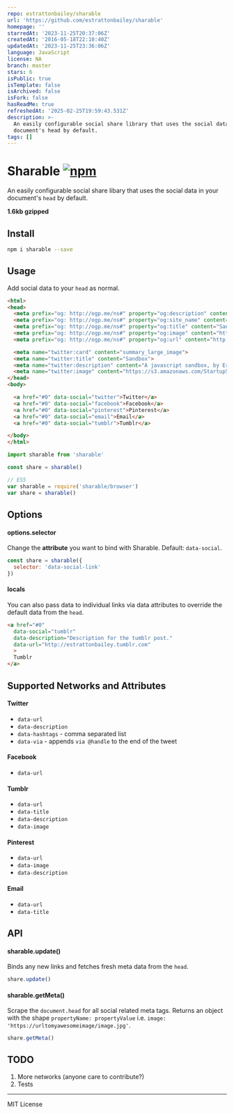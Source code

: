 ```yaml
---
repo: estrattonbailey/sharable
url: 'https://github.com/estrattonbailey/sharable'
homepage: ''
starredAt: '2023-11-25T20:37:06Z'
createdAt: '2016-05-18T22:10:40Z'
updatedAt: '2023-11-25T23:36:06Z'
language: JavaScript
license: NA
branch: master
stars: 6
isPublic: true
isTemplate: false
isArchived: false
isFork: false
hasReadMe: true
refreshedAt: '2025-02-25T19:59:43.531Z'
description: >-
  An easily configurable social share library that uses the social data in your
  document's head by default.
tags: []
---
```


# Sharable [![npm](https://img.shields.io/npm/v/sharable.svg?maxAge=2592000)](https://www.npmjs.com/package/sharable)
An easily configurable social share libary that uses the social data in your document's `head` by default.

**1.6kb gzipped**

## Install
```bash
npm i sharable --save
```

## Usage
Add social data to your `head` as normal.
```html
<html>
<head>
  <meta prefix="og: http://ogp.me/ns#" property="og:description" content="A javascript sandbox, by Eric Bailey."/>
  <meta prefix="og: http://ogp.me/ns#" property="og:site_name" content="Sandbox"/>
  <meta prefix="og: http://ogp.me/ns#" property="og:title" content="Sandbox" />
  <meta prefix="og: http://ogp.me/ns#" property="og:image" content="https://s3.amazonaws.com/StartupStockPhotos/uploads/20160503/3.jpg" />
  <meta prefix="og: http://ogp.me/ns#" property="og:url" content="http://estrattonbailey.com" />

  <meta name="twitter:card" content="summary_large_image">
  <meta name="twitter:title" content="Sandbox">
  <meta name="twitter:description" content="A javascript sandbox, by Eric Bailey.">
  <meta name="twitter:image" content="https://s3.amazonaws.com/StartupStockPhotos/uploads/20160503/3.jpg">
</head>
<body>

  <a href="#0" data-social="twitter">Twitter</a>
  <a href="#0" data-social="facebook">Facebook</a>
  <a href="#0" data-social="pinterest">Pinterest</a>
  <a href="#0" data-social="email">Email</a>
  <a href="#0" data-social="tumblr">Tumblr</a>

</body>
</html>
```
```javascript
import sharable from 'sharable'

const share = sharable()

// ES5
var sharable = require('sharable/browser')
var share = sharable()
```

## Options
#### options.selector
Change the **attribute** you want to bind with Sharable. Default: `data-social`.
```javascript
const share = sharable({
  selector: 'data-social-link'
})
```

#### locals
You can also pass data to individual links via data attributes to override the default data from the `head`.
```html
<a href="#0"
  data-social="tumblr"
  data-description="Description for the tumblr post."
  data-url="http://estrattonbailey.tumblr.com"
  >
  Tumblr
</a>
```

## Supported Networks and Attributes

#### Twitter
- `data-url`
- `data-description`
- `data-hashtags` - comma separated list
- `data-via` - appends `via @handle` to the end of the tweet

#### Facebook
- `data-url`

#### Tumblr
- `data-url`
- `data-title`
- `data-description`
- `data-image`

#### Pinterest
- `data-url`
- `data-image`
- `data-description`

#### Email
- `data-url`
- `data-title`

## API

#### sharable.update()
Binds any new links and fetches fresh meta data from the `head`.
```javascript
share.update()
```

#### sharable.getMeta()
Scrape the `document.head` for all social related meta tags. Returns an object with the shape `propertyName: propertyValue` i.e. `image: 'https://urltomyawesomeimage/image.jpg'`.
```javascript
share.getMeta()
```

## TODO
1. More networks (anyone care to contribute?)
2. Tests

* * *

MIT License
